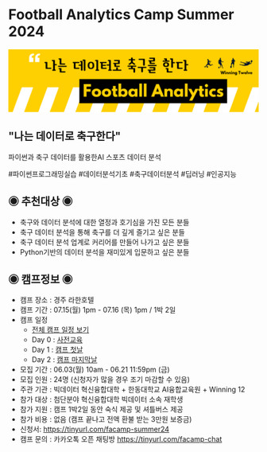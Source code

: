 # Football Analytics Camp Summer 2024

![hedaer](./img/form-header.png)

## "나는 데이터로 축구한다"

파이썬과 축구 데이터를 활용한AI 스포츠 데이터 분석

#파이썬프로그래밍실습  #데이터분석기초  #축구데이터분석  #딥러닝  #인공지능

## ◉ 추천대상 ◉
- 축구와 데이터 분석에 대한 열정과 호기심을 가진 모든 분들
- 축구 데이터 분석을 통해 축구를 더 깊게 즐기고 싶은 분들
- 축구 데이터 분석 업계로 커리어를 만들어 나가고 싶은 분들
- Python기반의 데이터 분석을 재미있게 입문하고 싶은 분들

## ◉ 캠프정보 ◉

- 캠프 장소 : 경주 라한호텔 
- 캠프 기간 : 07.15(월) 1pm - 07.16 (목) 1pm / 1박 2일
- 캠프 일정
    - [전체 캠프 일정 보기](./schedule/README.md)
    - Day 0 : [사전교육](./schedule/day-0.png)
    - Day 1 : [캠프 첫날](./schedule/day-1.png)
    - Day 2 : [캠프 마지막날](./schedule/day-2.png)
- 모집 기간 : 06.03(월) 10am - 06.21 11:59pm (금)
- 모집 인원 : 24명 (신청자가 많을 경우 조기 마감할 수 있음)
- 주관 기관 : 빅데이터 혁신융합대학 + 한동대학교 AI융합교육원 + Winning 12
- 참가 대상 : 첨단분야 혁신융합대학 빅데이터 소속 재학생
- 참가 지원 : 캠프 1박2일 동안 숙식 제공 및 셔틀버스 제공
- 참가 비용 : 없음 (캠프 끝나고 전액 환불 받는 3만원 보증금)
- 신청서: https://tinyurl.com/facamp-summer24
- 캠프 문의 : 카카오톡 오픈 채팅방 https://tinyurl.com/facamp-chat

